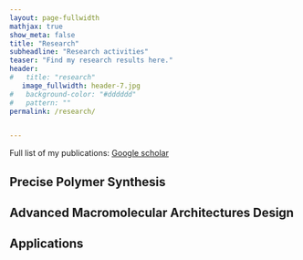 ```yaml
---
layout: page-fullwidth
mathjax: true
show_meta: false
title: "Research"
subheadline: "Research activities"
teaser: "Find my research results here."
header:
#   title: "research"
   image_fullwidth: header-7.jpg
#   background-color: "#dddddd"
#   pattern: ""
permalink: /research/


---
```


Full list of my publications: [Google scholar](https://scholar.google.com/citations?hl=en&user=nmVsjxkAAAAJ&view_op=list_works&sortby=pubdate)

## Precise Polymer Synthesis <a name="Synth"></a> 


## Advanced Macromolecular Architectures Design<a name="Archi"></a> 


## Applications <a name="Appli"></a> 





